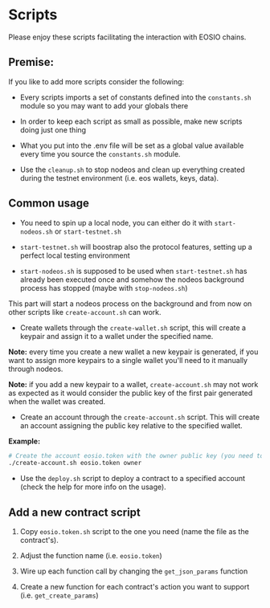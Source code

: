 # Scripts

Please enjoy these scripts facilitating the interaction with EOSIO chains.

## Premise:

If you like to add more scripts consider the following:

- Every scripts imports a set of constants defined into the `constants.sh` module
  so you may want to add your globals there

- In order to keep each script as small as possible, make new scripts doing just one thing

- What you put into the .env file will be set as a global value available every time you source
  the `constants.sh` module.

- Use the `cleanup.sh` to stop nodeos and clean up everything created during the testnet environment
  (i.e. eos wallets, keys, data).

## Common usage

- You need to spin up a local node, you can either do it with `start-nodeos.sh` or `start-testnet.sh`

* `start-testnet.sh` will boostrap also the protocol features, setting up a perfect local testing environment

* `start-nodeos.sh` is supposed to be used when `start-testnet.sh` has already been executed once and somehow the
  nodeos background process has stopped (maybe with `stop-nodeos.sh`)

This part will start a nodeos process on the background and from now on other scripts like `create-account.sh` can
work.

- Create wallets through the `create-wallet.sh` script, this will create a keypair and assign it to a wallet under
  the specified name.

**Note:** every time you create a new wallet a new keypair is generated, if you want to assign more keypairs to a single
wallet you'll need to it manually through nodeos.

**Note:** if you add a new keypair to a wallet, `create-account.sh` may not work as expected as it would consider the public
key of the first pair generated when the wallet was created.

- Create an account through the `create-account.sh` script. This will create an account assigning the public key relative to
  the specified wallet.

**Example:**

```bash
# Create the account eosio.token with the owner public key (you need to create the owner first)
./create-account.sh eosio.token owner
```

- Use the `deploy.sh` script to deploy a contract to a specified account (check the help for more info on the usage).

## Add a new contract script

1. Copy `eosio.token.sh` script to the one you need (name the file as the contract's).

2. Adjust the function name (i.e. `eosio.token`)

3. Wire up each function call by changing the `get_json_params` function

4. Create a new function for each contract's action you want to support (i.e. `get_create_params`)
